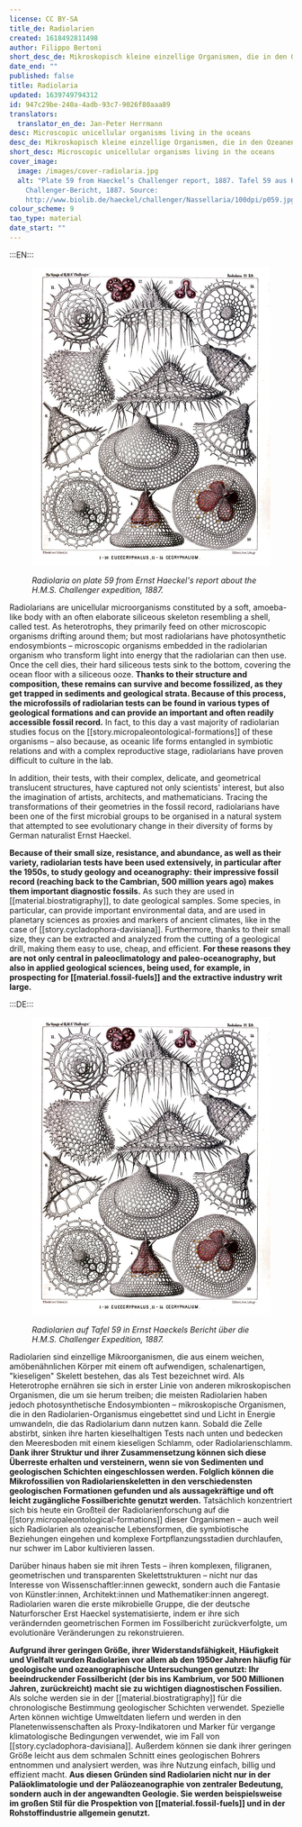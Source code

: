 ```yaml
---
license: CC BY-SA
title_de: Radiolarien
created: 1618492811498
author: Filippo Bertoni
short_desc_de: Mikroskopisch kleine einzellige Organismen, die in den Ozeanen leben
date_end: ""
published: false
title: Radiolaria
updated: 1639749794312
id: 947c29be-240a-4adb-93c7-9026f80aaa89
translators:
  translator_en_de: Jan-Peter Herrmann
desc: Microscopic unicellular organisms living in the oceans
desc_de: Mikroskopisch kleine einzellige Organismen, die in den Ozeanen leben
short_desc: Microscopic unicellular organisms living in the oceans
cover_image:
  image: /images/cover-radiolaria.jpg
  alt: "Plate 59 from Haeckel’s Challenger report, 1887. Tafel 59 aus Haeckels
    Challenger-Bericht, 1887. Source:
    http://www.biolib.de/haeckel/challenger/Nassellaria/100dpi/p059.jpg"
colour_scheme: 9
tao_type: material
date_start: ""
---
```

:::EN:::

<figure>

![Old book page with 14 small conical shapes with various geometric and irregular surface patterns. Text at the bottom: 1-10 Eucecryphalus, 11-14 Cecryphalium.](images/cover-radiolaria.jpg)

<figcaption>

_Radiolaria on plate 59 from Ernst Haeckel's report about the H.M.S. Challenger expedition, 1887._

</figcaption>

</figure>

Radiolarians are unicellular microorganisms constituted by a soft, amoeba-like body with an often elaborate siliceous skeleton resembling a shell, called test. As heterotrophs, they primarily feed on other microscopic organisms drifting around them; but most radiolarians have photosynthetic endosymbionts – microscopic organisms embedded in the radiolarian organism who transform light into energy that the radiolarian can then use. Once the cell dies, their hard siliceous tests sink to the bottom, covering the ocean floor with a siliceous ooze. **Thanks to their structure and composition, these remains can survive and become fossilized, as they get trapped in sediments and geological strata. Because of this process, the microfossils of radiolarian tests can be found in various types of geological formations and can provide an important and often readily accessible fossil record.** In fact, to this day a vast majority of radiolarian studies focus on the [[story.micropaleontological-formations]] of these organisms – also because, as oceanic life forms entangled in symbiotic relations and with a complex reproductive stage, radiolarians have proven difficult to culture in the lab.

In addition, their tests, with their complex, delicate, and geometrical translucent structures, have captured not only scientists' interest, but also the imagination of artists, architects, and mathematicians. Tracing the transformations of their geometries in the fossil record, radiolarians have been one of the first microbial groups to be organised in a natural system that attempted to see evolutionary change in their diversity of forms by German naturalist Ernst Haeckel.

**Because of their small size, resistance, and abundance, as well as their variety, radiolarian tests have been used extensively, in particular after the 1950s, to study geology and oceanography: their impressive fossil record (reaching back to the Cambrian, 500 million years ago) makes them important diagnostic fossils.** As such they are used in [[material.biostratigraphy]], to date geological samples. Some species, in particular, can provide important environmental data, and are used in planetary sciences as proxies and markers of ancient climates, like in the case of [[story.cycladophora-davisiana]]. Furthermore, thanks to their small size, they can be extracted and analyzed from the cutting of a geological drill, making them easy to use, cheap, and efficient. **For these reasons they are not only central in paleoclimatology and paleo-oceanography, but also in applied geological sciences, being used, for example, in prospecting for [[material.fossil-fuels]] and the extractive industry writ large.**




:::DE:::

<figure>

![Alte Buchseite mit 14 kleinen kegelförmigen Formen, die verschiedene geometrisch und unregelmäßig gemusterte Oberflächen haben. Text unten: 1-10 Eucecryphalus, 11-14 Cecryphalium.](images/cover-radiolaria.jpg)

<figcaption>

_Radiolarien auf Tafel 59 in Ernst Haeckels Bericht über die H.M.S. Challenger Expedition, 1887._

</figcaption>

</figure>

Radiolarien sind einzellige Mikroorganismen, die aus einem weichen, amöbenähnlichen Körper mit einem oft aufwendigen, schalenartigen, "kieseligen" Skelett bestehen, das als Test bezeichnet wird. Als Heterotrophe ernähren sie sich in erster Linie von anderen mikroskopischen Organismen, die um sie herum treiben; die meisten Radiolarien haben jedoch photosynthetische Endosymbionten – mikroskopische Organismen, die in den Radiolarien-Organismus eingebettet sind und Licht in Energie umwandeln, die das Radiolarium dann nutzen kann. Sobald die Zelle abstirbt, sinken ihre harten kieselhaltigen Tests nach unten und bedecken den Meeresboden mit einem kieseligen Schlamm, oder Radiolarienschlamm. **Dank ihrer Struktur und ihrer Zusammensetzung können sich diese Überreste erhalten und versteinern, wenn sie von Sedimenten und geologischen Schichten eingeschlossen werden. Folglich können die Mikrofossilien von Radiolarienskeletten in den verschiedensten geologischen Formationen gefunden und als aussagekräftige und oft leicht zugängliche Fossilberichte genutzt werden.** Tatsächlich konzentriert sich bis heute ein Großteil der Radiolarienforschung auf die [[story.micropaleontological-formations]] dieser Organismen – auch weil sich Radiolarien als ozeanische Lebensformen, die symbiotische Beziehungen eingehen und komplexe Fortpflanzungsstadien durchlaufen, nur schwer im Labor kultivieren lassen.

Darüber hinaus haben sie mit ihren Tests – ihren komplexen, filigranen, geometrischen und transparenten Skelettstrukturen – nicht nur das Interesse von Wissenschaftler:innen geweckt, sondern auch die Fantasie von Künstler:innen, Architekt:innen und Mathematiker:innen angeregt. Radiolarien waren die erste mikrobielle Gruppe, die der deutsche Naturforscher Erst Haeckel systematisierte, indem er ihre sich verändernden geometrischen Formen im Fossilbericht zurückverfolgte, um evolutionäre Veränderungen zu rekonstruieren.

**Aufgrund ihrer geringen Größe, ihrer Widerstandsfähigkeit, Häufigkeit und Vielfalt wurden Radiolarien vor allem ab den 1950er Jahren häufig für geologische und ozeanographische Untersuchungen genutzt: Ihr beeindruckender Fossilbericht (der bis ins Kambrium, vor 500 Millionen Jahren, zurückreicht) macht sie zu wichtigen diagnostischen Fossilien.** Als solche werden sie in der [[material.biostratigraphy]] für die chronologische Bestimmung geologischer Schichten verwendet. Spezielle Arten können wichtige Umweltdaten liefern und werden in den Planetenwissenschaften als Proxy-Indikatoren und Marker für vergange klimatologische Bedingungen verwendet, wie im Fall von [[story.cycladophora-davisiana]]. Außerdem können sie dank ihrer geringen Größe leicht aus dem schmalen Schnitt eines geologischen Bohrers entnommen und analysiert werden, was ihre Nutzung einfach, billig und effizient macht. **Aus diesen Gründen sind Radiolarien nicht nur in der Paläoklimatologie und der Paläozeanographie von zentraler Bedeutung, sondern auch in der angewandten Geologie. Sie werden beispielsweise im großen Stil für die Prospektion von [[material.fossil-fuels]] und in der Rohstoffindustrie allgemein genutzt.**


